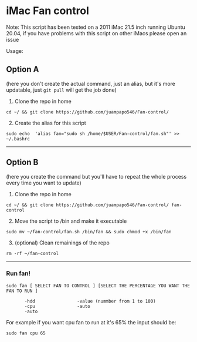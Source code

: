 # iMac Fan control
Note: This script has been tested on a 2011 iMac 21.5 inch running Ubuntu 20.04, if you have problems with this script on other iMacs please open an issue

Usage:
## Option A 
(here you don't create the actual command, just an alias, but it's more updatable, just `git pull` will get the job done)


1. Clone the repo in home 
```
cd ~/ && git clone https://github.com/juampapo546/Fan-control/
```

2. Create the alias for this script <br>
 ```
 sudo echo  'alias fan="sudo sh /home/$USER/Fan-control/fan.sh"' >> ~/.bashrc
 ```

___

## Option B
(here you create the command but you'll have to repeat the whole process every time you want to update)

1. Clone the repo in home <br>
```
cd ~/ && git clone https://github.com/juampapo546/Fan-control/ fan-control
```

2. Move the script to /bin and make it executable <br>
``` 
sudo mv ~/fan-control/fan.sh /bin/fan && sudo chmod +x /bin/fan 
```

3. (optional) Clean remainings of the repo <br>
```
rm -rf ~/fan-control 
```

____

### Run fan!

 ``` 
sudo fan [ SELECT FAN TO CONTROL ] [SELECT THE PERCENTAGE YOU WANT THE FAN TO RUN ] 

		-hdd				-value (nummber from 1 to 100)  
		-cpu 				-auto 	
		-auto 
```
For example if you want cpu fan to run at it's 65% the input should be: <br>

```
sudo fan cpu 65
```
